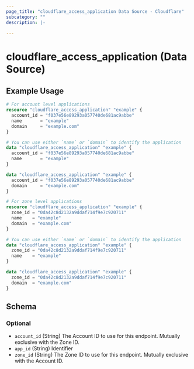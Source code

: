 ```yaml
---
page_title: "cloudflare_access_application Data Source - Cloudflare"
subcategory: ""
description: |-
  
---
```


# cloudflare_access_application (Data Source)



## Example Usage

```terraform
# For account level applications
resource "cloudflare_access_application" "example" {
  account_id = "f037e56e89293a057740de681ac9abbe"
  name       = "example"
  domain     = "example.com"
}

# You can use either `name` or `domain` to identify the application
data "cloudflare_access_application" "example" {
  account_id = "f037e56e89293a057740de681ac9abbe"
  name       = "example"
}

data "cloudflare_access_application" "example" {
  account_id = "f037e56e89293a057740de681ac9abbe"
  domain     = "example.com"
}

# For zone level applications
resource "cloudflare_access_application" "example" {
  zone_id = "0da42c8d2132a9ddaf714f9e7c920711"
  name    = "example"
  domain  = "example.com"
}

# You can use either `name` or `domain` to identify the application
data "cloudflare_access_application" "example" {
  zone_id = "0da42c8d2132a9ddaf714f9e7c920711"
  name    = "example"
}

data "cloudflare_access_application" "example" {
  zone_id = "0da42c8d2132a9ddaf714f9e7c920711"
  domain  = "example.com"
}
```
<!-- schema generated by tfplugindocs -->
## Schema

### Optional

- `account_id` (String) The Account ID to use for this endpoint. Mutually exclusive with the Zone ID.
- `app_id` (String) Identifier
- `zone_id` (String) The Zone ID to use for this endpoint. Mutually exclusive with the Account ID.


